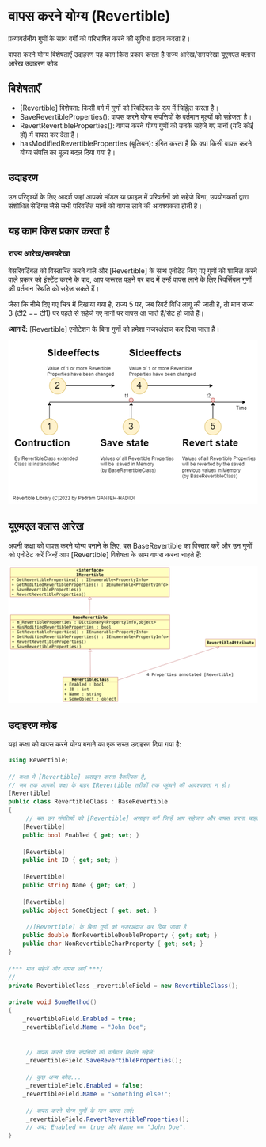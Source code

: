 # वापस करने योग्य (Revertible)
प्रत्यावर्तनीय गुणों के साथ वर्गों को परिभाषित करने की सुविधा प्रदान करता है।

वापस करने योग्य
विशेषताएँ
उदाहरण
यह काम किस प्रकार करता है
राज्य आरेख/समयरेखा
यूएमएल क्लास आरेख
उदाहरण कोड
## विशेषताएँ
- [Revertible] विशेषता: किसी वर्ग में गुणों को रिवर्टिबल के रूप में चिह्नित करता है।
- SaveRevertibleProperties(): वापस करने योग्य संपत्तियों के वर्तमान मूल्यों को सहेजता है।
- RevertRevertibleProperties(): वापस करने योग्य गुणों को उनके सहेजे गए मानों (यदि कोई हो) में वापस कर देता है।
- hasModifiedRevertibleProperties (बूलियन): इंगित करता है कि क्या किसी वापस करने योग्य संपत्ति का मूल्य बदल दिया गया है।

## उदाहरण
उन परिदृश्यों के लिए आदर्श जहां आपको मॉडल या फ़ाइल में परिवर्तनों को सहेजे बिना, उपयोगकर्ता द्वारा संशोधित सेटिंग्स जैसे सभी परिवर्तित मानों को वापस लाने की आवश्यकता होती है।

## यह काम किस प्रकार करता है
### राज्य आरेख/समयरेखा
बेसरिवर्टिबल को विस्तारित करने वाले और [Revertible] के साथ एनोटेट किए गए गुणों को शामिल करने वाले प्रकार को इंस्टेंट करने के बाद, आप जरूरत पड़ने पर बाद में उन्हें वापस लाने के लिए रिवर्सिबल गुणों की वर्तमान स्थिति को सहेज सकते हैं।

जैसा कि नीचे दिए गए चित्र में दिखाया गया है, राज्य 5 पर, जब रिवर्ट विधि लागू की जाती है, तो मान राज्य 3 (टी2 == टी1) पर पहले से सहेजे गए मानों पर वापस आ जाते हैं/सेट हो जाते हैं।

**ध्यान दें:** [Revertible] एनोटेशन के बिना गुणों को हमेशा नजरअंदाज कर दिया जाता है।

![State Diagram](Timeline.drawio.png)

## यूएमएल क्लास आरेख
अपनी कक्षा को वापस करने योग्य बनाने के लिए, बस BaseRevertible का विस्तार करें और उन गुणों को एनोटेट करें जिन्हें आप [Revertible] विशेषता के साथ वापस करना चाहते हैं:

![UML Class Diagram](Klassendiagramm.png)

## उदाहरण कोड
यहां कक्षा को वापस करने योग्य बनाने का एक सरल उदाहरण दिया गया है:
```cs
using Revertible;

// कक्षा में [Revertible] असाइन करना वैकल्पिक है,
// जब तक आपको कक्षा के बाहर IRevertible तरीकों तक पहुंचने की आवश्यकता न हो।
[Revertible]
public class RevertibleClass : BaseRevertible
{
     // बस उन संपत्तियों को [Revertible] असाइन करें जिन्हें आप सहेजना और वापस करना चाहते हैं।
    [Revertible]
    public bool Enabled { get; set; }

    [Revertible]
    public int ID { get; set; }

    [Revertible]
    public string Name { get; set; }

    [Revertible]
    public object SomeObject { get; set; }

     //[Revertible] के बिना गुणों को नजरअंदाज कर दिया जाता है
    public double NonRevertibleDoubleProperty { get; set; }
    public char NonRevertibleCharProperty { get; set; }
}

/*** मान सहेजें और वापस लाएँ ***/
//
private RevertibleClass _revertibleField = new RevertibleClass();

private void SomeMethod()
{
    _revertibleField.Enabled = true;
    _revertibleField.Name = "John Doe";


     // वापस करने योग्य संपत्तियों की वर्तमान स्थिति सहेजें:
     _revertibleField.SaveRevertibleProperties();

     // कुछ अन्य कोड...
     _revertibleField.Enabled = false;
    _revertibleField.Name = "Something else!";

     // वापस करने योग्य गुणों के मान वापस लाएं:
     _revertibleField.RevertRevertibleProperties();
     // अब: Enabled == true और Name == "John Doe".
}
```
